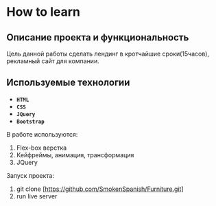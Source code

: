 # How to learn

## Описание проекта и функциональность

Цель данной работы сделать лендинг в кротчайшие сроки(15часов), рекламный сайт для компании.

## Используемые технологии

* __`HTML`__
* __`CSS`__
* __`JQuery`__
* __`Bootstrap`__

В работе используются: 
1. Flex-box верстка 
2. Кейфреймы, анимация, трансформация 
3. JQuery
 
Запуск проекта: 
1. git clone [https://github.com/SmokenSpanish/Furniture.git]
2. run live server
